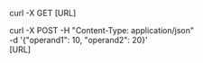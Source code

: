 curl -X GET [URL]

curl -X POST -H "Content-Type: application/json" \
-d '{"operand1": 10, "operand2": 20}' \
[URL]
